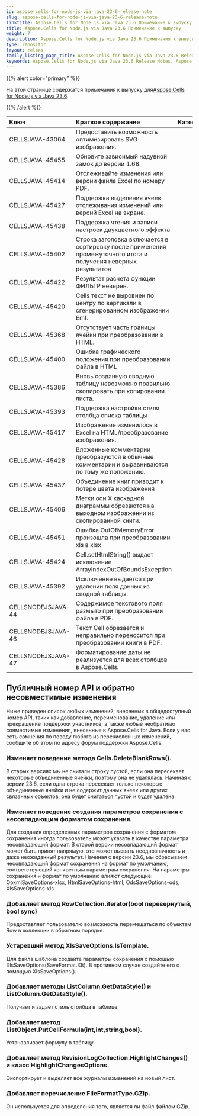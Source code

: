 ```yaml
---
id: aspose-cells-for-node-js-via-java-23-6-release-note
slug: aspose-cells-for-node-js-via-java-23-6-release-note
linktitle: Aspose.Cells for Node.js via Java 23.6 Примечание к выпуску
title: Aspose.Cells for Node.js via Java 23.6 Примечание к выпуску
weight: 7
description: Aspose.Cells for Node.js via Java 23.6 Примечания к выпуску – последние улучшения, новые функции и исправления.
type: repositor
layout: releas
family_listing_page_title: Aspose.Cells for Node.js via Java 23.6 Release Note
keywords: Aspose.Cells for Node.js via Java 23.6 Release Notes, Aspose.Cells for Node.js via Java 23.6 updates and fixe
---
```

{{% alert color="primary" %}}

 На этой странице содержатся примечания к выпуску для[Aspose.Cells for Node.js via Java 23.6](https://releases.aspose.com/cells/nodejs/new-releases/aspose.cells-for-node.js-via-java-23.6/).

{{% /alert %}}

|**Ключ**|**Краткое содержание**|**Категория**|
| :- | :- | :- |
|CELLSJAVA-43064| Предоставить возможность оптимизировать SVG изображения.|
|CELLSJAVA-45455|Обновите зависимый надувной замок до версии 1.68.|
|CELLSJAVA-45414|Отслеживайте изменения или версии файла Excel по номеру PDF.|
|CELLSJAVA-45427|Поддержка выделения ячеек отслеживания изменений или версий Excel на экране.|
|CELLSJAVA-45438|Поддержка чтения и записи настроек двухцветного эффекта|
|CELLSJAVA-45402|Строка заголовка включается в сортировку после применения промежуточного итога и получения неверных результатов|
|CELLSJAVA-45422|Результат расчета функции ФИЛЬТР неверен.|
|CELLSJAVA-45420|Cells текст не выровнен по центру по вертикали в сгенерированном изображении Emf.|
|CELLSJAVA-45368|Отсутствует часть границы ячейки при преобразовании в HTML.|
|CELLSJAVA-45400|Ошибка графического положения при преобразовании файла в HTML|
|CELLSJAVA-45386|Вновь созданную сводную таблицу невозможно правильно скопировать при копировании листа.|
|CELLSJAVA-45393|Поддержка настройки стиля столбца списка таблицы|
|CELLSJAVA-45417|Изображение изменилось в Excel на HTML/преобразование изображения.|
|CELLSJAVA-45428|Вложенные комментарии преобразуются в обычные комментарии и выравниваются по тому же положению.|
|CELLSJAVA-45437|Объединение книг приводит к потере цвета изображения|
|CELLSJAVA-45406|Метки оси X каскадной диаграммы обрезаются на выходном изображении из скопированной книги.|
|CELLSJAVA-45451|Ошибка OutOfMemoryError произошла при преобразовании xls в xlsx|
|CELLSJAVA-45424|Cell.setHtmlString() выдает исключение ArrayIndexOutOfBoundsException|
|CELLSJAVA-45392|Исключение выдается при удалении поля данных из сводной таблицы.|
|CELLSNODEJSJAVA-44|Содержимое текстового поля размыто при преобразовании файла в PDF.|
|CELLSNODEJSJAVA-46|Текст Cell обрезается и неправильно переносится при преобразовании книги в PDF.|
|CELLSNODEJSJAVA-47|Форматирование даты не реализуется для всех столбцов в Aspose.Cells.|

##  **Публичный номер API и обратно несовместимые изменения**

Ниже приведен список любых изменений, внесенных в общедоступный номер API, таких как добавление, переименование, удаление или прекращение поддержки участников, а также любые необратимо совместимые изменения, внесенные в Aspose.Cells for Java. Если у вас есть сомнения по поводу любого из перечисленных изменений, сообщите об этом по адресу форум поддержки Aspose.Cells.

###  **Изменяет поведение метода Cells.DeleteBlankRows().**

В старых версиях мы не считали строку пустой, если она пересекает некоторые объединенные ячейки, поэтому она не удалялась. Начиная с версии 23.6, если одна строка пересекает только некоторые объединенные ячейки и не содержит данных ячеек или других связанных объектов, она будет считаться пустой и будет удалена.

###  **Изменяет поведение создания параметров сохранения с несовпадающим форматом сохранения.**

Для создания определенных параметров сохранения с форматом сохранения иногда пользователь может указать в качестве параметра несовпадающий формат. В старой версии несовпадающий формат может быть принят напрямую, это может вызвать неоднозначность и даже неожиданный результат. Начиная с версии 23.6, мы сбрасываем несовпадающий формат сохранения на формат по умолчанию, соответствующий конкретным параметрам сохранения. На параметры сохранения и формат по умолчанию влияют следующие: OoxmlSaveOptions-xlsx, HtmlSaveOptions-html, OdsSaveOptions-ods, XlsSaveOptions-xls.

###  **Добавляет метод RowCollection.iterator(bool перевернутый, bool sync)**

Предоставляет пользователю возможность перемещаться по объектам Row в коллекции в обратном порядке.

###  **Устаревший метод XlsSaveOptions.IsTemplate.**

Для файла шаблона создайте параметры сохранения с помощью XlsSaveOptions(SaveFormat.Xlt). В противном случае создайте его с помощью XlsSaveOptions().

###  **Добавляет методы ListColumn.GetDataStyle() и ListColumn.GetDataStyle().**

Получает и задает стиль столбца в таблице.

###  **Добавляет метод ListObject.PutCellFormula(int,int,string,bool).**

Устанавливает формулу в таблицу.

###  **Добавляет метод RevisionLogCollection.HighlightChanges() и класс HighlightChangesOptions.**

Экспортирует и выделяет все журналы изменений на новый лист.

###  **Добавляет перечисление FileFormatType.GZip.**

Он используется для определения того, является ли файл файлом GZip.
